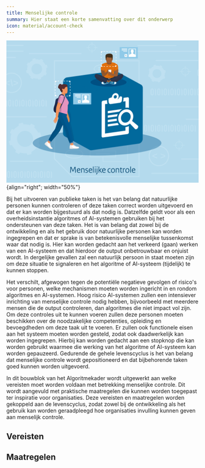 ```yaml
---
title: Menselijke controle
summary: Hier staat een korte samenvatting over dit onderwerp
icon: material/account-check
---
```


![menselijke-controle](../../afbeeldingen/bouwblokken/menselijke-controle.jpg "visuele weergave menselijke controle"){align="right"; width="50%"}

Bij het uitvoeren van publieke taken is het van belang dat natuurlijke personen kunnen controleren of deze taken correct worden uitgevoerd en dat er kan worden bijgestuurd als dat nodig is. 
Datzelfde geldt voor als een overheidsinstantie algoritmes of AI-systemen gebruiken bij het ondersteunen van deze taken. Het is van belang dat zowel bij de ontwikkeling en als het gebruik door natuurlijke personen kan worden ingegrepen en dat er sprake is van betekenisvolle menselijke tussenkomst waar dat nodig is. 
Hier kan worden gedacht aan het verkeerd (gaan) werken van een AI-systeem en dat hierdoor de output onbetrouwbaar en onjuist wordt. In dergelijke gevallen zal een natuurlijk persoon in staat moeten zijn om deze situatie te signaleren en het algoritme of AI-systeem (tijdelijk) te kunnen stoppen.  

Het verschilt, afgewogen tegen de potentiële negatieve gevolgen of risico's voor personen, welke mechanismen moeten worden ingericht in en rondom algoritmes en AI-systemen. 
Hoog risico AI-systemen zullen een intensiever inrichting van menselijke controle nodig hebben, bijvoorbeeld met meerdere mensen die de output controleren, dan algoritmes die niet impact vol zijn. 
Om deze controles uit te kunnen voeren zullen deze personen moeten beschikken over de noodzakelijke competenties, opleiding en bevoegdheden om deze taak uit te voeren. Er zullen ook functionele eisen aan het systeem moeten worden gesteld, zodat ook daadwerkelijk kan worden ingegrepen. 
Hierbij kan worden gedacht aan een stopknop die kan worden gebruikt waarmee die werking van het algoritme of AI-systeem kan worden gepauzeerd. 
Gedurende de gehele levenscyclus is het van belang dat menselijke controle wordt gepositioneerd en dat bijbehorende taken goed kunnen worden uitgevoerd. 

In dit bouwblok van het Algoritmekader wordt uitgewerkt aan welke vereisten moet worden voldaan met betrekking menselijke controle. 
Dit wordt aangevuld met praktische maatregelen die kunnen worden toegepast ter inspiratie voor organisaties. Deze vereisten en maatregelen worden gekoppeld aan de levenscyclus, zodat zowel bij de ontwikkeling als het gebruik kan worden geraadpleegd hoe organisaties invulling kunnen geven aan menselijk controle.  


## Vereisten

<!-- list_vereisten onderwerp/menselijke-controle -->


## Maatregelen

<!-- list_maatregelen onderwerp/menselijke-controle-->
